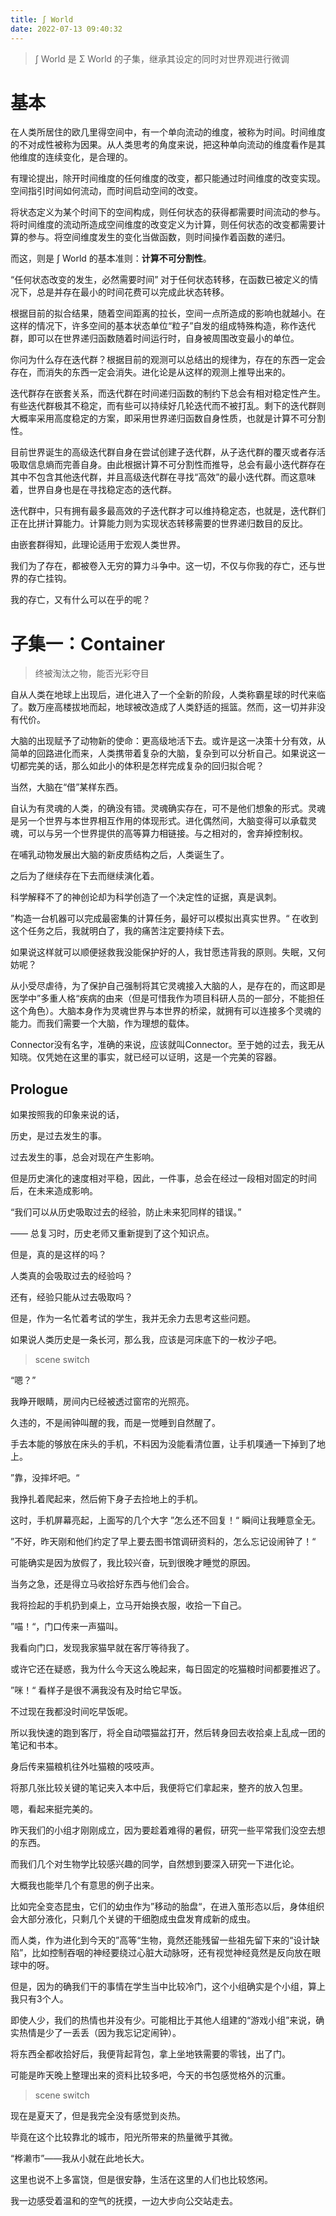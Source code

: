 ```yaml
---
title: ∫ World
date: 2022-07-13 09:40:32
---
```


<!--more-->

> ∫ World 是 Σ World 的子集，继承其设定的同时对世界观进行微调

# 基本

在人类所居住的欧几里得空间中，有一个单向流动的维度，被称为时间。时间维度的不对成性被称为因果。从人类思考的角度来说，把这种单向流动的维度看作是其他维度的连续变化，是合理的。

有理论提出，除开时间维度的任何维度的改变，都只能通过时间维度的改变实现。空间指引时间如何流动，而时间启动空间的改变。

将状态定义为某个时间下的空间构成，则任何状态的获得都需要时间流动的参与。将时间维度的流动所造成空间维度的改变定义为计算，则任何状态的改变都需要计算的参与。将空间维度发生的变化当做函数，则时间操作着函数的递归。

而这，则是 ∫ World 的基本准则：**计算不可分割性**。

“任何状态改变的发生，必然需要时间” 对于任何状态转移，在函数已被定义的情况下，总是并存在最小的时间花费可以完成此状态转移。

根据目前的拟合结果，随着空间距离的拉长，空间一点所造成的影响也就越小。在这样的情况下，许多空间的基本状态单位“粒子”自发的组成特殊构造，称作迭代群，即可以在世界递归函数随着时间运行时，自身被周围改变最小的单位。

你问为什么存在迭代群？根据目前的观测可以总结出的规律为，存在的东西一定会存在，而消失的东西一定会消失。进化论是从这样的观测上推导出来的。

迭代群存在嵌套关系，而迭代群在时间递归函数的制约下总会有相对稳定性产生。有些迭代群极其不稳定，而有些可以持续好几轮迭代而不被打乱。剩下的迭代群则大概率采用高度稳定的方案，即采用世界递归函数自身性质，也就是计算不可分割性。

目前世界诞生的高级迭代群自身在尝试创建子迭代群，从子迭代群的覆灭或者存活吸取信息熵而完善自身。由此根据计算不可分割性而推导，总会有最小迭代群存在其中不包含其他迭代群，并且高级迭代群在寻找“高效”的最小迭代群。而这意味着，世界自身也是在寻找稳定态的迭代群。

迭代群中，只有拥有最多最高效的子迭代群才可以维持稳定态，也就是，迭代群们正在比拼计算能力。计算能力则为实现状态转移需要的世界递归数目的反比。

由嵌套群得知，此理论适用于宏观人类世界。

我们为了存在，都被卷入无穷的算力斗争中。这一切，不仅与你我的存亡，还与世界的存亡挂钩。

我的存亡，又有什么可以在乎的呢？


# 子集一：Container

> 终被淘汰之物，能否光彩夺目

自从人类在地球上出现后，进化进入了一个全新的阶段，人类称霸星球的时代来临了。数万座高楼拔地而起，地球被改造成了人类舒适的摇篮。然而，这一切并非没有代价。

大脑的出现赋予了动物新的使命：更高级地活下去。或许是这一决策十分有效，从简单的回路进化而来，人类携带着复杂的大脑，复杂到可以分析自己。如果说这一切都完美的话，那么如此小的体积是怎样完成复杂的回归拟合呢？

当然，大脑在“借”某样东西。

自认为有灵魂的人类，的确没有错。灵魂确实存在，可不是他们想象的形式。灵魂是另一个世界与本世界相互作用的体现形式。进化偶然间，大脑变得可以承载灵魂，可以与另一个世界提供的高等算力相链接。与之相对的，舍弃掉控制权。

在哺乳动物发展出大脑的新皮质结构之后，人类诞生了。

之后为了继续存在下去而继续演化着。

科学解释不了的神创论却为科学创造了一个决定性的证据，真是讽刺。

”构造一台机器可以完成最密集的计算任务，最好可以模拟出真实世界。“ 在收到这个任务之后，我就明白了，我的痛苦注定要持续下去。

如果说这样就可以顺便拯救我没能保护好的人，我甘愿违背我的原则。失眠，又何妨呢？

从小受尽虐待，为了保护自己强制将其它灵魂接入大脑的人，是存在的，而这即是医学中”多重人格“疾病的由来（但是可惜我作为项目科研人员的一部分，不能担任这个角色）。大脑本身作为灵魂世界与本世界的桥梁，就拥有可以连接多个灵魂的能力。而我们需要一个大脑，作为理想的载体。

Connector没有名字，准确的来说，应该就叫Connector。至于她的过去，我无从知晓。仅凭她在这里的事实，就已经可以证明，这是一个完美的容器。

## Prologue

如果按照我的印象来说的话，

历史，是过去发生的事。

过去发生的事，总会对现在产生影响。

但是历史演化的速度相对平稳，因此，一件事，总会在经过一段相对固定的时间后，在未来造成影响。

“我们可以从历史吸取过去的经验，防止未来犯同样的错误。”

—— 总复习时，历史老师又重新提到了这个知识点。

但是，真的是这样的吗？

人类真的会吸取过去的经验吗？

还有，经验只能从过去吸取吗？

但是，作为一名忙着考试的学生，我并无余力去思考这些问题。

如果说人类历史是一条长河，那么我，应该是河床底下的一枚沙子吧。

> scene switch

“嗯？”

我睁开眼睛，房间内已经被透过窗帘的光照亮。

久违的，不是闹钟叫醒的我，而是一觉睡到自然醒了。

手去本能的够放在床头的手机，不料因为没能看清位置，让手机噗通一下掉到了地上。

”靠，没摔坏吧。“

我挣扎着爬起来，然后俯下身子去捡地上的手机。

这时，手机屏幕亮起，上面写的几个大字 ”怎么还不回复！“ 瞬间让我睡意全无。

”不好，昨天刚和他们约定了早上要去图书馆调研资料的，怎么忘记设闹钟了！“

可能确实是因为放假了，我比较兴奋，玩到很晚才睡觉的原因。

当务之急，还是得立马收拾好东西与他们会合。

我将捡起的手机扔到桌上，立马开始换衣服，收拾一下自己。

”喵！“，门口传来一声猫叫。

我看向门口，发现我家猫早就在客厅等待我了。

或许它还在疑惑，我为什么今天这么晚起来，每日固定的吃猫粮时间都要推迟了。

”咪！“ 看样子是很不满我没有及时给它早饭。

不过现在我都没时间吃早饭呢。

所以我快速的跑到客厅，将全自动喂猫盆打开，然后转身回去收拾桌上乱成一团的笔记和书本。

身后传来猫粮机往外吐猫粮的吱吱声。

将那几张比较关键的笔记夹入本中后，我便将它们拿起来，整齐的放入包里。

嗯，看起来挺完美的。

昨天我们的小组才刚刚成立，因为要趁着难得的暑假，研究一些平常我们没空去想的东西。

而我们几个对生物学比较感兴趣的同学，自然想到要深入研究一下进化论。

大概我也能举几个有意思的例子出来。

比如完全变态昆虫，它们的幼虫作为”移动的胎盘“，在进入茧形态以后，身体组织会大部分液化，只剩几个关键的干细胞成虫盘发育成新的成虫。

而人类，作为进化到今天的”高等“生物，竟然还能残留一些祖先留下来的“设计缺陷”，比如控制吞咽的神经要绕过心脏大动脉呀，还有视觉神经竟然是反向放在眼球中的呀。

但是，因为的确我们干的事情在学生当中比较冷门，这个小组确实是个小组，算上我只有3个人。

即使人少，我们的热情也并没有少。可能相比于其他人组建的“游戏小组”来说，确实热情是少了一丢丢（因为我忘记定闹钟）。

将东西全都收拾好后，我便背起背包，拿上坐地铁需要的零钱，出了门。

可能是昨天晚上整理出来的资料比较多吧，今天的书包感觉格外的沉重。

> scene switch

现在是夏天了，但是我完全没有感觉到炎热。

毕竟在这个比较靠北的城市，阳光所带来的热量微乎其微。

“桦濑市”——我从小就在此地长大。

这里也说不上多富饶，但是很安静，生活在这里的人们也比较悠闲。

我一边感受着温和的空气的抚摸，一边大步向公交站走去。

